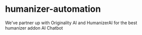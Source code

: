 # humanizer-automation
We've partner up with Originality AI and HumanizerAI for the best humanizer addon AI Chatbot
